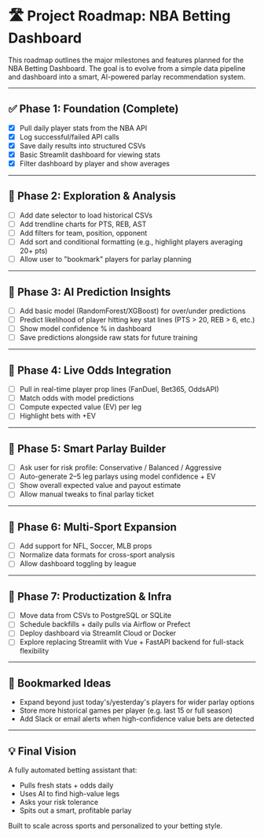 # 🛣️ Project Roadmap: NBA Betting Dashboard

This roadmap outlines the major milestones and features planned for the NBA Betting Dashboard. The goal is to evolve from a simple data pipeline and dashboard into a smart, AI-powered parlay recommendation system.

---

## ✅ Phase 1: Foundation (Complete)

- [x] Pull daily player stats from the NBA API
- [x] Log successful/failed API calls
- [x] Save daily results into structured CSVs
- [x] Basic Streamlit dashboard for viewing stats
- [x] Filter dashboard by player and show averages

---

## 🧪 Phase 2: Exploration & Analysis

- [ ] Add date selector to load historical CSVs
- [ ] Add trendline charts for PTS, REB, AST
- [ ] Add filters for team, position, opponent
- [ ] Add sort and conditional formatting (e.g., highlight players averaging 20+ pts)
- [ ] Allow user to "bookmark" players for parlay planning

---

## 🤖 Phase 3: AI Prediction Insights

- [ ] Add basic model (RandomForest/XGBoost) for over/under predictions
- [ ] Predict likelihood of player hitting key stat lines (PTS > 20, REB > 6, etc.)
- [ ] Show model confidence % in dashboard
- [ ] Save predictions alongside raw stats for future training

---

## 📡 Phase 4: Live Odds Integration

- [ ] Pull in real-time player prop lines (FanDuel, Bet365, OddsAPI)
- [ ] Match odds with model predictions
- [ ] Compute expected value (EV) per leg
- [ ] Highlight bets with +EV

---

## 🧠 Phase 5: Smart Parlay Builder

- [ ] Ask user for risk profile: Conservative / Balanced / Aggressive
- [ ] Auto-generate 2–5 leg parlays using model confidence + EV
- [ ] Show overall expected value and payout estimate
- [ ] Allow manual tweaks to final parlay ticket

---

## 🏈 Phase 6: Multi-Sport Expansion

- [ ] Add support for NFL, Soccer, MLB props
- [ ] Normalize data formats for cross-sport analysis
- [ ] Allow dashboard toggling by league

---

## 🧱 Phase 7: Productization & Infra

- [ ] Move data from CSVs to PostgreSQL or SQLite
- [ ] Schedule backfills + daily pulls via Airflow or Prefect
- [ ] Deploy dashboard via Streamlit Cloud or Docker
- [ ] Explore replacing Streamlit with Vue + FastAPI backend for full-stack flexibility

---

## 📌 Bookmarked Ideas

- Expand beyond just today's/yesterday's players for wider parlay options
- Store more historical games per player (e.g. last 15 or full season)
- Add Slack or email alerts when high-confidence value bets are detected

---

## 💡 Final Vision

A fully automated betting assistant that:
- Pulls fresh stats + odds daily
- Uses AI to find high-value legs
- Asks your risk tolerance
- Spits out a smart, profitable parlay

Built to scale across sports and personalized to your betting style.